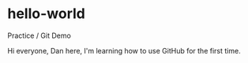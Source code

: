 # hello-world
Practice / Git Demo

Hi everyone,
Dan here, I'm learning how to use GitHub for the first time. 
